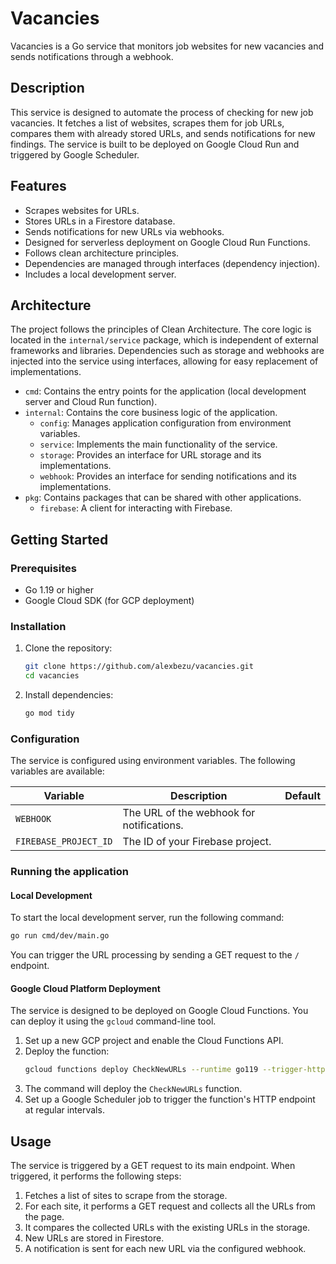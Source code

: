 # Vacancies

Vacancies is a Go service that monitors job websites for new vacancies and sends notifications through a webhook.

## Description

This service is designed to automate the process of checking for new job vacancies. It fetches a list of websites, scrapes them for job URLs, compares them with already stored URLs, and sends notifications for new findings. The service is built to be deployed on Google Cloud Run and triggered by Google Scheduler.

## Features

-   Scrapes websites for URLs.
-   Stores URLs in a Firestore database.
-   Sends notifications for new URLs via webhooks.
-   Designed for serverless deployment on Google Cloud Run Functions.
-   Follows clean architecture principles.
-   Dependencies are managed through interfaces (dependency injection).
-   Includes a local development server.

## Architecture

The project follows the principles of Clean Architecture. The core logic is located in the `internal/service` package, which is independent of external frameworks and libraries. Dependencies such as storage and webhooks are injected into the service using interfaces, allowing for easy replacement of implementations.

-   `cmd`: Contains the entry points for the application (local development server and Cloud Run function).
-   `internal`: Contains the core business logic of the application.
    -   `config`: Manages application configuration from environment variables.
    -   `service`: Implements the main functionality of the service.
    -   `storage`: Provides an interface for URL storage and its implementations.
    -   `webhook`: Provides an interface for sending notifications and its implementations.
-   `pkg`: Contains packages that can be shared with other applications.
    -   `firebase`: A client for interacting with Firebase.

## Getting Started

### Prerequisites

-   Go 1.19 or higher
-   Google Cloud SDK (for GCP deployment)

### Installation

1.  Clone the repository:
    ```bash
    git clone https://github.com/alexbezu/vacancies.git
    cd vacancies
    ```
2.  Install dependencies:
    ```bash
    go mod tidy
    ```

### Configuration

The service is configured using environment variables. The following variables are available:

| Variable              | Description                                  | Default |
| --------------------- | -------------------------------------------- | ------- |
| `WEBHOOK`             | The URL of the webhook for notifications.    |         |
| `FIREBASE_PROJECT_ID` | The ID of your Firebase project.             |         |

### Running the application

#### Local Development

To start the local development server, run the following command:

```bash
go run cmd/dev/main.go
```

You can trigger the URL processing by sending a GET request to the `/` endpoint.

#### Google Cloud Platform Deployment

The service is designed to be deployed on Google Cloud Functions. You can deploy it using the `gcloud` command-line tool.

1.  Set up a new GCP project and enable the Cloud Functions API.
2.  Deploy the function:
    ```bash
    gcloud functions deploy CheckNewURLs --runtime go119 --trigger-http --entry-point CheckNewURLs --region <YOUR_REGION> --set-env-vars WEBHOOK=<YOUR_WEBHOOK_URL>,FIREBASE_PROJECT_ID=<YOUR_GCP_PROJECT_ID>
    ```
3.  The command will deploy the `CheckNewURLs` function.
4.  Set up a Google Scheduler job to trigger the function's HTTP endpoint at regular intervals.

## Usage

The service is triggered by a GET request to its main endpoint. When triggered, it performs the following steps:

1.  Fetches a list of sites to scrape from the storage.
2.  For each site, it performs a GET request and collects all the URLs from the page.
3.  It compares the collected URLs with the existing URLs in the storage.
4.  New URLs are stored in Firestore.
5.  A notification is sent for each new URL via the configured webhook.
